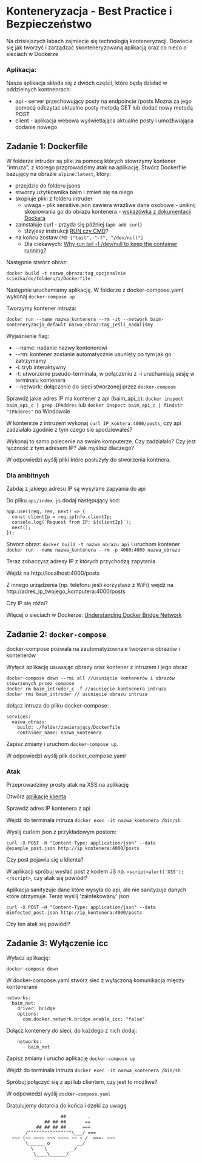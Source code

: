 # Konteneryzacja - Best Practice i Bezpieczeństwo
Na dzisiejszych labach zajmiecie się technologią konteneryzacji. Dowiecie się jak tworzyć i zarządzać skonteneryzowaną aplikacją oraz co nieco o sieciach w Dockerze

### Aplikacja:

Nasza aplikacja składa się z dwóch części, które będą działać w oddzielnych kontnenrach:
* api - server przechowujący posty na endpoincie /posts Można za jego pomocą odczytać aktualne posty metodą GET lub dodać nowy metodą POST
* client - aplikacja webowa wyświetlająca aktualne posty i umożliwiająca dodanie nowego

## Zadanie 1: Dockerfile

W folderze intruder są pliki za pomocą których stowrzymy kontener "intruza", z którego przprowadzimy atak na aplikację. Stwórz Dockerfile bazujący na obrazie `alpine:latest`, który:
* przejdzie do folderu jsons
* stworzy użytkownika baim i zmień się na niego
* skopiuje pliki z folderu intruder
    - uwaga - plik sensitive.json zawiera wrażliwe dane osobowe - uniknij skopiowania go do obrazu kontenera - [wskazówka z dokumentacji Dockera](https://docs.docker.com/build/building/context/#dockerignore-files)
* zainstaluje curl - przyda się później (`apk add curl`)
    - Uzyjesz instrukcji [RUN czy CMD](https://betterstack.com/community/questions/difference-between-run-and-cmd-in-dockerfile/)?
* na końcu zostaw `CMD ["tail", "-f", "/dev/null"]`
    - Dla ciekawych: [Why run tail -f /dev/null to keep the container running?](https://github.com/docker/getting-started/issues/201)

Następnie stwórz obraz: 

`docker build -t nazwa_obrazu:tag_opcjonalnie ścieżka/do/folderu/z/Dockerfile`

Następnie uruchamiamy aplikację. W folderze z docker-compose.yaml wykonaj `docker-compose up`

Tworzymy kontener intruza:

`docker run --name nazwa_kontenera --rm -it --network baim-konteneryzacja_default nazwa_obraz:tag_jeśli_nadaliśmy`

Wyjaśnienie flag:
* --name: nadanie nazwy kontenerowi
* --rm: kontener zostanie automatycznie usunięty po tym jak go zatrzymamy
* -i: tryb interaktywny
* -t: utworzenie pseudo-terminala, w połączeniu z -i uruchamiają sesję w terminalu kontenera
* --network: dołączenie do sieci stworzonej przez `docker-compose`


Sprawdź jakie adres IP ma kontener z api (baim_api_c): 
`docker inspect baim_api_c | grep IPAddres` lub `docker inspect baim_api_c | findstr "IPAddres"` na Windowsie

W kontenrze z intruzem wykonaj `curl IP_kontera:4000/posts`, czy api zadziałało zgodnie z tym czego sie spodziewałeś?

Wykonaj to samo polecenie na swoim komputerze. Czy zadziałało? Czy jest łączność z tym adresem IP? Jak myślisz dlaczego?

W odpowiedzi wyślij pliki które posłużyły do stworzenia kontnera.

### Dla ambitnych

Zabdaj z jakiego adresu IP są wysyłane zapyania do api

Do pliku `api/index.js` dodaj następujący kod:
```
app.use((req, res, next) => {
  const clientIp = req.ipInfo.clientIp;
  console.log(`Request from IP: ${clientIp}`);
  next();
});
```

Stwórz obraz: `docker build -t nazwa_obrazu api`
I uruchom kontener `docker run --name nazwa_kontenera --rm -p 4000:4000 nazwa_obrazu`

Teraz zobaczysz adresy IP z których przychodzą zapytania

Wejdź na http://localhost:4000/posts

Z innego urządzenia (np. telefonu jeśli korzystasz z WiFi) wejdź na http://adres_ip_twojego_komputera:4000/posts

Czy IP się różni?

Więcej o sieciach w Dockerze: [Understanding Docker Bridge Network](https://medium.com/@augustineozor/understanding-docker-bridge-network-6e499da50f65)

## Zadanie 2: `docker-compose`

docker-compose pozwala na zautomatyzownaie tworzenia obrazów i kontenerów

Wyłącz aplikację usuwając obrazy  oraz kontener z intruzem i jego obraz
```
docker-compose down --rmi all //usunięcie kontenerów i obrazów stowrzonych przez compose
docker rm baim_intruder_c -f //usunięcie kontnenera intruza
docker rmi baim_intruder // usunięcie obrazu intruza
```

dołącz intruza do pliku docker-compose:
```
services:
  nazwa_obrazu:
    build: ./folder/zawierający/Dockerfile
    container_name: nazwa_kontenera
```

Zapisz zmiany i uruchom `docker-compose up`.

W odpowiedzi wyślij plik docker_compose.yaml

### Atak

Przeprowadzimy prosty atak na XSS na aplikację

Otwórz [aplikację klienta](http://localhost:3000)

Sprawdź adres IP kontenera z api

Wejdź do terminala intruza `docker exec -it nazwa_kontenera /bin/sh`

Wyslij curlem json z przykładowym postem:

`curl -X POST -H "Content-Type: application/json" --data @example_post.json http://ip_kontenera:4000/posts`

Czy post pojawia się u klienta?

W aplikacji spróbuj wysłać post z kodem JS np. `<script>alert('XSS');</script>`, czy atak się powiódł?

Aplikacja sanityzuje dane które wysyła do api, ale nie sanityzuje danych które otrzymuje. Teraz wyślij 'zainfekowany' json

`curl -X POST -H "Content-Type: application/json" --data @infected_post.json http://ip_kontenera:4000/posts`

Czy ten atak się powiódł?

## Zadanie 3: Wyłączenie icc

Wyłacz aplikację: 

`docker-compose down`

W docker-compose.yaml stwórz sieć z wyłączoną komunikacją między kontenerami
```
networks:
  baim_net:
    driver: bridge
    options:
      com.docker.network.bridge.enable_icc: "false"
```
Dołącz kontenery do sieci, do każdego z nich dodaj:
```
    networks:
      - baim_net
```

Zapisz zmiany i urucho aplikację `docker-compose up`

Wejdź do terminala intruza `docker exec -it nazwa_kontenera /bin/sh`

Spróbuj połączyć się z api lub clientem, czy jest to możliwe?

W odpowiedzi wyślij `docker-compose.yaml`

Gratulujemy dotarcia do końca i dzeki za uwagę

```
                    ##        .            
              ## ## ##       ==            
           ## ## ## ##      ===            
       /""""""""""""""""\___/ ===        
  ~~~ {~~ ~~~~ ~~~ ~~~~ ~~ ~ /  ===- ~~~   
       \______ o          __/            
         \    \        __/             
          \____\______/                
```
